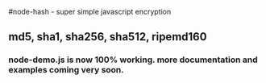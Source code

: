#node-hash - super simple javascript encryption
## md5, sha1, sha256, sha512, ripemd160

### node-demo.js is now 100% working. more documentation and examples coming very soon. 